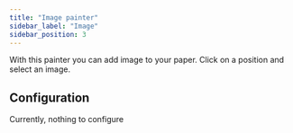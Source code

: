 ```yaml
---
title: "Image painter"
sidebar_label: "Image"
sidebar_position: 3
---
```


With this painter you can add image to your paper. Click on a position and select an image.

## Configuration

Currently, nothing to configure
